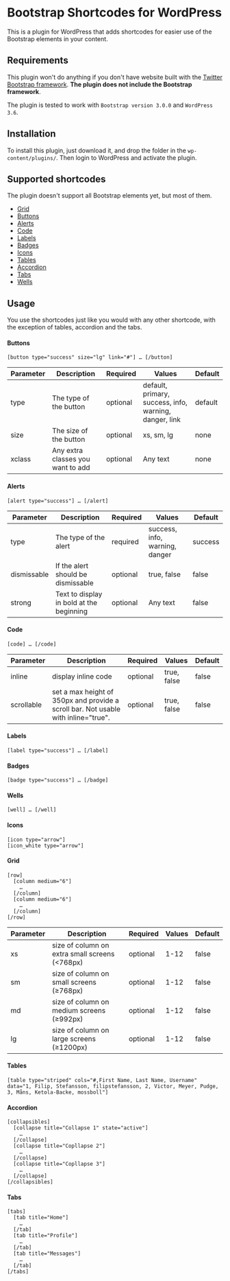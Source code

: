 Bootstrap Shortcodes for WordPress
===

This is a plugin for WordPress that adds shortcodes for easier use of the Bootstrap elements in your content.

## Requirements
This plugin won't do anything if you don't have website built with the [Twitter Bootstrap framework](http://getbootstrap.com/). **The plugin does not include the Bootstrap framework**.

The plugin is tested to work with ```Bootstrap version 3.0.0``` and ```WordPress 3.6```.

## Installation
To install this plugin, just download it, and drop the folder in the ```wp-content/plugins/```. Then login to WordPress and activate the plugin.

## Supported shortcodes
The plugin doesn't support all Bootstrap elements yet, but most of them.

* [Grid](#grid)
* [Buttons](#buttons)
* [Alerts](#alerts)
* [Code](#code)
* [Labels](#labels)
* [Badges](#badges)
* [Icons](#icons)
* [Tables](#tables)
* [Accordion](#accordion)
* [Tabs](#tabs)
* [Wells](#wells)

## Usage

You use the shortcodes just like you would with any other shortcode, with the exception of tables, accordion and the tabs.


#### Buttons
	[button type="success" size="lg" link="#"] … [/button]

Parameter | Description | Required | Values | Default
--- | --- | --- | --- | ---
type | The type of the button | optional | default, primary, success, info, warning, danger, link | default
size | The size of the button | optional | xs, sm, lg | none
xclass | Any extra classes you want to add | optional | Any text | none

#### Alerts
	[alert type="success"] … [/alert]

Parameter | Description | Required | Values | Default
--- | --- | --- | --- | ---
type | The type of the alert | required | success, info, warning, danger | success
dismissable | If the alert should be dismissable | optional | true, false | false
strong | Text to display in bold at the beginning | optional | Any text | false

#### Code
	[code] … [/code]

Parameter | Description | Required | Values | Default
--- | --- | --- | --- | ---
inline | display inline code | optional | true, false | false
scrollable | set a max height of 350px and provide a scroll bar. Not usable with inline="true".  | optional | true, false | false

#### Labels
	[label type="success"] … [/label]

#### Badges
	[badge type="success"] … [/badge]

#### Wells
	[well] … [/well]

#### Icons
	[icon type="arrow"]
	[icon_white type="arrow"]

#### Grid
	[row]
	  [column medium="6"]
	    …
	  [/column]
	  [column medium="6"]
	    …
	  [/column]
	[/row]

Parameter | Description | Required | Values | Default
--- | --- | --- | --- | ---
xs | size of column on extra small screens (<768px) | optional | 1-12 | false
sm | size of column on small screens (≥768px) | optional | 1-12 | false
md | size of column on medium screens (≥992px) | optional | 1-12 | false
lg | size of column on large screens (≥1200px) | optional | 1-12 | false


#### Tables
	[table type="striped" cols="#,First Name, Last Name, Username" data="1, Filip, Stefansson, filipstefansson, 2, Victor, Meyer, Pudge, 3, Måns, Ketola-Backe, mossboll"]

#### Accordion
	[collapsibles]
	  [collapse title="Collapse 1" state="active"]
	    …
	  [/collapse]
	  [collapse title="Copllapse 2"]
	    …
	  [/collapse]
	  [collapse title="Copllapse 3"]
	    …
	  [/collapse]
	[/collapsibles]

#### Tabs
	[tabs]
	  [tab title="Home"]
	    …
	  [/tab]
	  [tab title="Profile"]
	    …
	  [/tab]
	  [tab title="Messages"]
	    …
	  [/tab]
	[/tabs]
